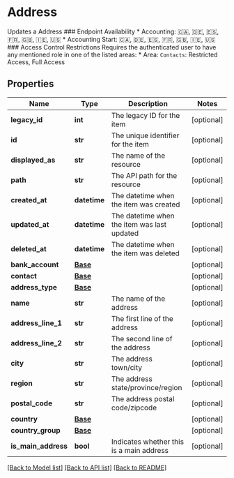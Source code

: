 # Address

Updates a Address  ### Endpoint Availability  * Accounting: 🇨🇦, 🇩🇪, 🇪🇸, 🇫🇷, 🇬🇧, 🇮🇪, 🇺🇸 * Accounting Start: 🇨🇦, 🇩🇪, 🇪🇸, 🇫🇷, 🇬🇧, 🇮🇪, 🇺🇸  ### Access Control Restrictions  Requires the authenticated user to have any mentioned role in one of the listed areas: * Area: `Contacts`: Restricted Access, Full Access
## Properties
Name | Type | Description | Notes
------------ | ------------- | ------------- | -------------
**legacy_id** | **int** | The legacy ID for the item | [optional] 
**id** | **str** | The unique identifier for the item | [optional] 
**displayed_as** | **str** | The name of the resource | [optional] 
**path** | **str** | The API path for the resource | [optional] 
**created_at** | **datetime** | The datetime when the item was created | [optional] 
**updated_at** | **datetime** | The datetime when the item was last updated | [optional] 
**deleted_at** | **datetime** | The datetime when the item was deleted | [optional] 
**bank_account** | [**Base**](Base.md) |  | [optional] 
**contact** | [**Base**](Base.md) |  | [optional] 
**address_type** | [**Base**](Base.md) |  | [optional] 
**name** | **str** | The name of the address | [optional] 
**address_line_1** | **str** | The first line of the address | [optional] 
**address_line_2** | **str** | The second line of the address | [optional] 
**city** | **str** | The address town/city | [optional] 
**region** | **str** | The address state/province/region | [optional] 
**postal_code** | **str** | The address postal code/zipcode | [optional] 
**country** | [**Base**](Base.md) |  | [optional] 
**country_group** | [**Base**](Base.md) |  | [optional] 
**is_main_address** | **bool** | Indicates whether this is a main address | [optional] 

[[Back to Model list]](../README.md#documentation-for-models) [[Back to API list]](../README.md#documentation-for-api-endpoints) [[Back to README]](../README.md)


